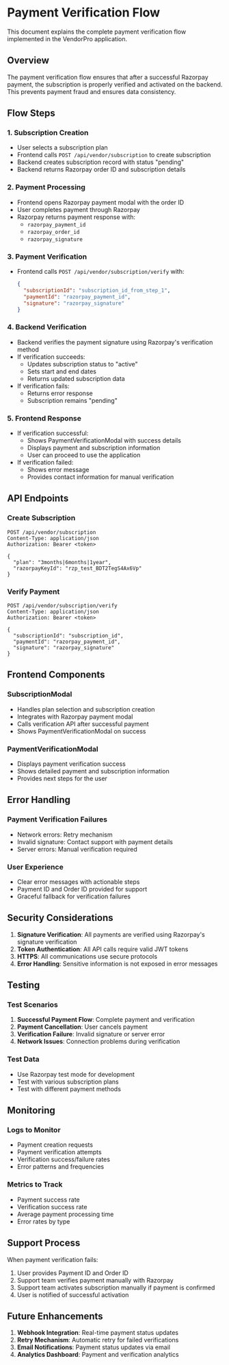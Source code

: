 # Payment Verification Flow

This document explains the complete payment verification flow implemented in the VendorPro application.

## Overview

The payment verification flow ensures that after a successful Razorpay payment, the subscription is properly verified and activated on the backend. This prevents payment fraud and ensures data consistency.

## Flow Steps

### 1. Subscription Creation
- User selects a subscription plan
- Frontend calls `POST /api/vendor/subscription` to create subscription
- Backend creates subscription record with status "pending"
- Backend returns Razorpay order ID and subscription details

### 2. Payment Processing
- Frontend opens Razorpay payment modal with the order ID
- User completes payment through Razorpay
- Razorpay returns payment response with:
  - `razorpay_payment_id`
  - `razorpay_order_id` 
  - `razorpay_signature`

### 3. Payment Verification
- Frontend calls `POST /api/vendor/subscription/verify` with:
  ```json
  {
    "subscriptionId": "subscription_id_from_step_1",
    "paymentId": "razorpay_payment_id",
    "signature": "razorpay_signature"
  }
  ```

### 4. Backend Verification
- Backend verifies the payment signature using Razorpay's verification method
- If verification succeeds:
  - Updates subscription status to "active"
  - Sets start and end dates
  - Returns updated subscription data
- If verification fails:
  - Returns error response
  - Subscription remains "pending"

### 5. Frontend Response
- If verification successful:
  - Shows PaymentVerificationModal with success details
  - Displays payment and subscription information
  - User can proceed to use the application
- If verification failed:
  - Shows error message
  - Provides contact information for manual verification

## API Endpoints

### Create Subscription
```
POST /api/vendor/subscription
Content-Type: application/json
Authorization: Bearer <token>

{
  "plan": "3months|6months|1year",
  "razorpayKeyId": "rzp_test_BDT2TegS4Ax6Vp"
}
```

### Verify Payment
```
POST /api/vendor/subscription/verify
Content-Type: application/json
Authorization: Bearer <token>

{
  "subscriptionId": "subscription_id",
  "paymentId": "razorpay_payment_id",
  "signature": "razorpay_signature"
}
```

## Frontend Components

### SubscriptionModal
- Handles plan selection and subscription creation
- Integrates with Razorpay payment modal
- Calls verification API after successful payment
- Shows PaymentVerificationModal on success

### PaymentVerificationModal
- Displays payment verification success
- Shows detailed payment and subscription information
- Provides next steps for the user

## Error Handling

### Payment Verification Failures
- Network errors: Retry mechanism
- Invalid signature: Contact support with payment details
- Server errors: Manual verification required

### User Experience
- Clear error messages with actionable steps
- Payment ID and Order ID provided for support
- Graceful fallback for verification failures

## Security Considerations

1. **Signature Verification**: All payments are verified using Razorpay's signature verification
2. **Token Authentication**: All API calls require valid JWT tokens
3. **HTTPS**: All communications use secure protocols
4. **Error Handling**: Sensitive information is not exposed in error messages

## Testing

### Test Scenarios
1. **Successful Payment Flow**: Complete payment and verification
2. **Payment Cancellation**: User cancels payment
3. **Verification Failure**: Invalid signature or server error
4. **Network Issues**: Connection problems during verification

### Test Data
- Use Razorpay test mode for development
- Test with various subscription plans
- Test with different payment methods

## Monitoring

### Logs to Monitor
- Payment creation requests
- Payment verification attempts
- Verification success/failure rates
- Error patterns and frequencies

### Metrics to Track
- Payment success rate
- Verification success rate
- Average payment processing time
- Error rates by type

## Support Process

When payment verification fails:
1. User provides Payment ID and Order ID
2. Support team verifies payment manually with Razorpay
3. Support team activates subscription manually if payment is confirmed
4. User is notified of successful activation

## Future Enhancements

1. **Webhook Integration**: Real-time payment status updates
2. **Retry Mechanism**: Automatic retry for failed verifications
3. **Email Notifications**: Payment status updates via email
4. **Analytics Dashboard**: Payment and verification analytics 